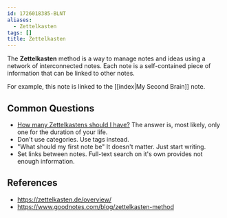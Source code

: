 ```yaml
---
id: 1726018385-BLNT
aliases:
  - Zettelkasten
tags: []
title: Zettelkasten
---
```


The **Zettelkasten** method is a way to manage notes and
ideas using a network of interconnected notes.
Each note is a self-contained piece of information that can be linked to other notes.

For example, this note is linked to the [[index|My Second Brain]] note.

## Common Questions

- [How many Zettelkastens should I have?](https://zettelkasten.de/posts/how-many-zettelkasten/) The answer is, most likely, only one
  for the duration of your life.
- Don't use categories. Use tags instead.
- "What should my first note be" It doesn't matter. Just start writing.
- Set links between notes. Full-text search on it's own provides not enough information.

## References

- <https://zettelkasten.de/overview/>
- <https://www.goodnotes.com/blog/zettelkasten-method>
